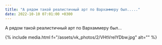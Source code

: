 ```yaml
---
title: "А рядом такой реалистичный арт по Вархаммеру был....."
date: 2022-10-10 07:01:00 +0300
---
```


А рядом такой реалистичный арт по Вархаммеру был...

{% include media.html f="/assets/vk_photos/2/VHtVreIYDbw.jpg" alt="" %}
